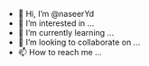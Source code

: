 - 👋 Hi, I’m @naseerYd
- 👀 I’m interested in ...
- 🌱 I’m currently learning ...
- 💞️ I’m looking to collaborate on ...
- 📫 How to reach me ...

<!---
naseerYd/naseerYd is a ✨ special ✨ repository because its `README.md` (this file) appears on your GitHub profile.
You can click the Preview link to take a look at your changes.
--->
